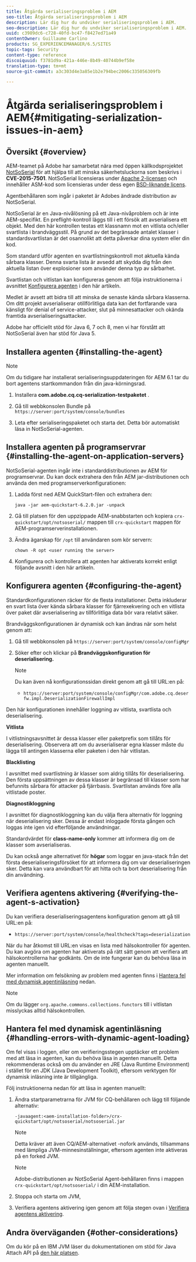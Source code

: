 ```yaml
---
title: Åtgärda serialiseringsproblem i AEM
seo-title: Åtgärda serialiseringsproblem i AEM
description: Lär dig hur du undviker serialiseringsproblem i AEM.
seo-description: Lär dig hur du undviker serialiseringsproblem i AEM.
uuid: c3989dc6-c728-40fd-bc47-f8427ed71a49
contentOwner: Guillaume Carlino
products: SG_EXPERIENCEMANAGER/6.5/SITES
topic-tags: Security
content-type: reference
discoiquuid: f3781d9a-421a-446e-8b49-40744b9ef58e
translation-type: tm+mt
source-git-commit: a3c303d4e3a85e1b2e794bec2006c335056309fb

---
```



# Åtgärda serialiseringsproblem i AEM{#mitigating-serialization-issues-in-aem}

## Översikt {#overview}

AEM-teamet på Adobe har samarbetat nära med öppen källkodsprojektet [NotSoSerial](https://github.com/kantega/notsoserial) för att hjälpa till att minska säkerhetsluckorna som beskrivs i **CVE-2015-7501**. NotSoSerial licensieras under [Apache 2-licensen](https://www.apache.org/licenses/LICENSE-2.0) och innehåller ASM-kod som licensieras under dess egen [BSD-liknande licens](https://asm.ow2.org/license.html).

Agentbehållaren som ingår i paketet är Adobes ändrade distribution av NotSoSerial.

NotSoSerial är en Java-nivålösning på ett Java-nivåproblem och är inte AEM-specifikt. En preflight-kontroll läggs till i ett försök att avserialisera ett objekt. Med den här kontrollen testas ett klassnamn mot en vitlista och/eller svartlista i brandväggsstil. På grund av det begränsade antalet klasser i standardsvartlistan är det osannolikt att detta påverkar dina system eller din kod.

Som standard utför agenten en svartlistningskontroll mot aktuella kända sårbara klasser. Denna svarta lista är avsedd att skydda dig från den aktuella listan över explosioner som använder denna typ av sårbarhet.

Svartlistan och vitlistan kan konfigureras genom att följa instruktionerna i avsnittet [Konfigurera agenten](/help/sites-administering/mitigating-serialization-issues.md#configuring-the-agent) i den här artikeln.

Medlet är avsett att bidra till att minska de senaste kända sårbara klasserna. Om ditt projekt avserialiserar otillförlitliga data kan det fortfarande vara känsligt för denial of service-attacker, slut på minnesattacker och okända framtida avserialiseringsattacker.

Adobe har officiellt stöd för Java 6, 7 och 8, men vi har förstått att NotSoSerial även har stöd för Java 5.

## Installera agenten {#installing-the-agent}

>[!NOTE]
>
>Om du tidigare har installerat serialiseringsuppdateringen för AEM 6.1 tar du bort agentens startkommandon från din java-körningsrad.

1. Installera **com.adobe.cq.cq-serialization-testpaketet** .

1. Gå till webbkonsolen Bundle på `https://server:port/system/console/bundles`
1. Leta efter serialiseringspaketet och starta det. Detta bör automatiskt läsa in NotSoSerial-agenten.

## Installera agenten på programservrar {#installing-the-agent-on-application-servers}

NotSoSerial-agenten ingår inte i standarddistributionen av AEM för programservrar. Du kan dock extrahera den från AEM jar-distributionen och använda den med programserverkonfigurationen:

1. Ladda först ned AEM QuickStart-filen och extrahera den:

   ```shell
   java -jar aem-quickstart-6.2.0.jar -unpack
   ```

1. Gå till platsen för den uppzippade AEM-snabbstarten och kopiera `crx-quickstart/opt/notsoserial/` mappen till `crx-quickstart` mappen för AEM-programserverinstallationen.

1. Ändra ägarskap för `/opt` till användaren som kör servern:

   ```shell
   chown -R opt <user running the server>
   ```

1. Konfigurera och kontrollera att agenten har aktiverats korrekt enligt följande avsnitt i den här artikeln.

## Konfigurera agenten {#configuring-the-agent}

Standardkonfigurationen räcker för de flesta installationer. Detta inkluderar en svart lista över kända sårbara klasser för fjärrexekvering och en vitlista över paket där avserialisering av tillförlitliga data bör vara relativt säker.

Brandväggskonfigurationen är dynamisk och kan ändras när som helst genom att:

1. Gå till webbkonsolen på `https://server:port/system/console/configMgr`
1. Söker efter och klickar på **Brandväggskonfiguration för deserialisering.**

   >[!NOTE]
   >
   >Du kan även nå konfigurationssidan direkt genom att gå till URL:en på:
   >
   >* `https://server:port/system/console/configMgr/com.adobe.cq.deserfw.impl.DeserializationFirewallImpl`


Den här konfigurationen innehåller loggning av vitlista, svartlista och deserialisering.

**Vitlista**

I vitlistningsavsnittet är dessa klasser eller paketprefix som tillåts för deserialisering. Observera att om du avserialiserar egna klasser måste du lägga till antingen klasserna eller paketen i den här vitlistan.

**Blacklisting**

I avsnittet med svartlistning är klasser som aldrig tillåts för deserialisering. Den första uppsättningen av dessa klasser är begränsad till klasser som har befunnits sårbara för attacker på fjärrbasis. Svartlistan används före alla vitlistade poster.

**Diagnostikloggning**

I avsnittet för diagnostikloggning kan du välja flera alternativ för loggning när deserialisering sker. Dessa är endast inloggade första gången och loggas inte igen vid efterföljande användningar.

Standardvärdet för **class-name-only** kommer att informera dig om de klasser som avserialiseras.

Du kan också ange alternativet för **högar** som loggar en java-stack från det första deserialiseringsförsöket för att informera dig om var deserialiseringen sker. Detta kan vara användbart för att hitta och ta bort deserialisering från din användning.

## Verifiera agentens aktivering {#verifying-the-agent-s-activation}

Du kan verifiera deserialiseringsagentens konfiguration genom att gå till URL:en på:

* `https://server:port/system/console/healthcheck?tags=deserialization`

När du har åtkomst till URL:en visas en lista med hälsokontroller för agenten. Du kan avgöra om agenten har aktiverats på rätt sätt genom att verifiera att hälsokontrollerna har godkänts. Om de inte fungerar kan du behöva läsa in agenten manuellt.

Mer information om felsökning av problem med agenten finns i [Hantera fel med dynamisk agentinläsning](#handling-errors-with-dynamic-agent-loading) nedan.

>[!NOTE]
>
>Om du lägger `org.apache.commons.collections.functors` till i vitlistan misslyckas alltid hälsokontrollen.

## Hantera fel med dynamisk agentinläsning {#handling-errors-with-dynamic-agent-loading}

Om fel visas i loggen, eller om verifieringsstegen upptäcker ett problem med att läsa in agenten, kan du behöva läsa in agenten manuellt. Detta rekommenderas också om du använder en JRE (Java Runtime Environment) i stället för en JDK (Java Development Toolkit), eftersom verktygen för dynamisk inläsning inte är tillgängliga.

Följ instruktionerna nedan för att läsa in agenten manuellt:

1. Ändra startparametrarna för JVM för CQ-behållaren och lägg till följande alternativ:

   ```shell
   -javaagent:<aem-installation-folder>/crx-quickstart/opt/notsoserial/notsoserial.jar
   ```

   >[!NOTE]
   >
   >Detta kräver att även CQ/AEM-alternativet -nofork används, tillsammans med lämpliga JVM-minnesinställningar, eftersom agenten inte aktiveras på en forked JVM.

   >[!NOTE]
   >
   >Adobe-distributionen av NotSoSerial Agent-behållaren finns i mappen `crx-quickstart/opt/notsoserial/` i din AEM-installation.

1. Stoppa och starta om JVM,

1. Verifiera agentens aktivering igen genom att följa stegen ovan i [Verifiera agentens aktivering](/help/sites-administering/mitigating-serialization-issues.md#verifying-the-agent-s-activation).

## Andra överväganden {#other-considerations}

Om du kör på en IBM JVM läser du dokumentationen om stöd för Java Attach API på [den här platsen](https://www.ibm.com/support/knowledgecenter/SSSTCZ_2.0.0/com.ibm.rt.doc.20/user/attachapi.html).

